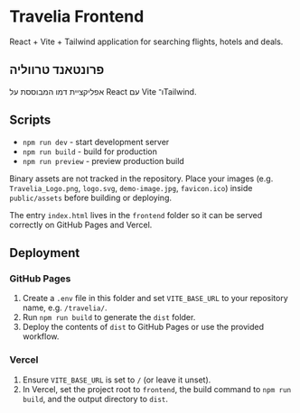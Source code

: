 # Travelia Frontend

React + Vite + Tailwind application for searching flights, hotels and deals.

## פרונטאנד טרווליה

אפליקציית דמו המבוססת על React עם Vite ו־Tailwind.

## Scripts

- `npm run dev` - start development server
- `npm run build` - build for production
- `npm run preview` - preview production build

Binary assets are not tracked in the repository. Place your images (e.g. `Travelia_Logo.png`, `logo.svg`, `demo-image.jpg`, `favicon.ico`) inside `public/assets` before building or deploying.

The entry `index.html` lives in the `frontend` folder so it can be served
correctly on GitHub Pages and Vercel.

## Deployment

### GitHub Pages

1. Create a `.env` file in this folder and set `VITE_BASE_URL` to your
   repository name, e.g. `/travelia/`.
2. Run `npm run build` to generate the `dist` folder.
3. Deploy the contents of `dist` to GitHub Pages or use the provided workflow.

### Vercel

1. Ensure `VITE_BASE_URL` is set to `/` (or leave it unset).
2. In Vercel, set the project root to `frontend`, the build command to
   `npm run build`, and the output directory to `dist`.
